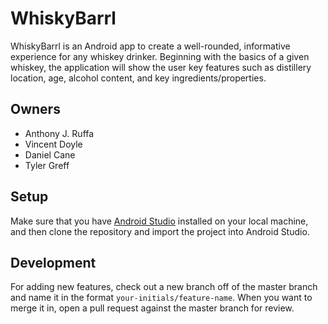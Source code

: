 # WhiskyBarrl
WhiskyBarrl is an Android app to create a well-rounded, informative experience for any whiskey drinker. Beginning with the basics of a given whiskey, the application will show the user key features such as distillery location, age, alcohol content, and key ingredients/properties.

## Owners
* Anthony J. Ruffa
* Vincent Doyle
* Daniel Cane
* Tyler Greff

## Setup
Make sure that you have [Android Studio][1] installed on your local machine, and then clone the repository and import the project into Android Studio.

## Development
For adding new features, check out a new branch off of the master branch and name it in the format `your-initials/feature-name`. When you want to merge it in, open a pull request against the master branch for review.


[1]: http://developer.android.com/sdk/index.html